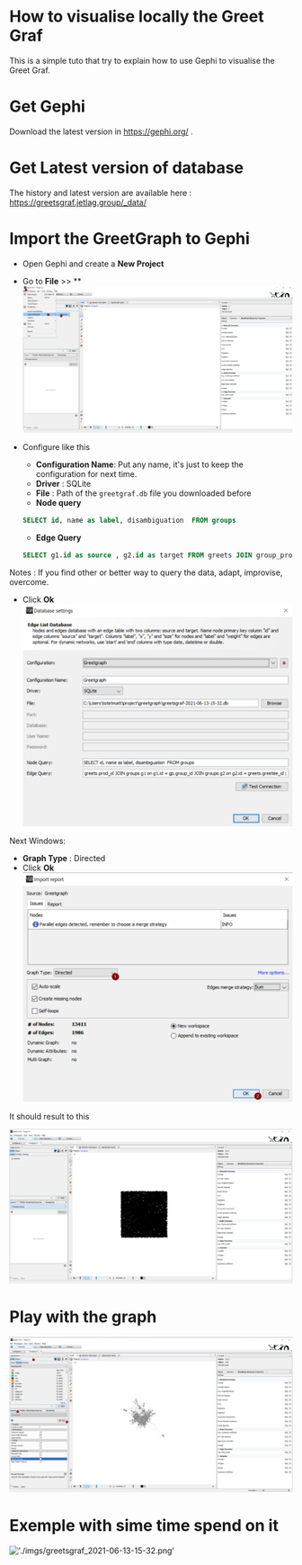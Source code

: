 # How to visualise locally the Greet Graf

This is a simple tuto that try to explain how to use Gephi to visualise the Greet Graf.

# Get Gephi

Download the latest version in https://gephi.org/ .

# Get Latest version of database

The history and latest version are available here : https://greetsgraf.jetlag.group/_data/

# Import the GreetGraph to Gephi

- Open Gephi and create a **New Project**
- Go to **File** >> \*\*
  !['./imgs/HOWTO_01.png'](./imgs/HOWTO_01.png)

- Configure like this

  - **Configuration Name**: Put any name, it's just to keep the configuration for next time.
  - **Driver** : SQLite
  - **File** : Path of the `greetgraf.db` file you downloaded before
  - **Node query**

  ```sql
  SELECT id, name as label, disambiguation  FROM groups
  ```

  - **Edge Query**

  ```sql
  SELECT g1.id as source , g2.id as target FROM greets JOIN group_prods gp ON gp.prod_id = greets.prod_id JOIN groups g1 on g1.id = gp.group_id JOIN groups g2 on g2.id = greets.greetee_id ;
  ```

Notes : If you find other or better way to query the data, adapt, improvise, overcome.

- Click **Ok**
  !['./imgs/HOWTO_02.png'](./imgs/HOWTO_02.png)

Next Windows:

- **Graph Type** : Directed
- Click **Ok**
  !['./imgs/HOWTO_03.png'](./imgs/HOWTO_03.png)

It should result to this

!['./imgs/HOWTO_04.png'](./imgs/HOWTO_04.png)

# Play with the graph

!['./imgs/HOWTO_05.png'](./imgs/HOWTO_05.png)

# Exemple with sime time spend on it

!['./imgs/greetsgraf_2021-06-13-15-32.png'](./imgs/greetsgraf_2021-06-13-15-32.png)
